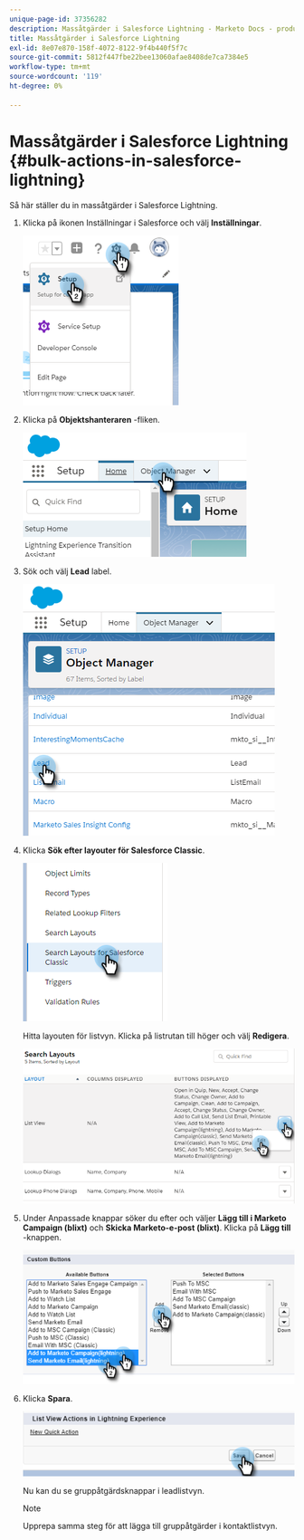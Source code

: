 ```yaml
---
unique-page-id: 37356282
description: Massåtgärder i Salesforce Lightning - Marketo Docs - produktdokumentation
title: Massåtgärder i Salesforce Lightning
exl-id: 8e07e870-158f-4072-8122-9f4b440f5f7c
source-git-commit: 5812f447fbe22bee13060afae8408de7ca7384e5
workflow-type: tm+mt
source-wordcount: '119'
ht-degree: 0%

---
```


# Massåtgärder i Salesforce Lightning {#bulk-actions-in-salesforce-lightning}

Så här ställer du in massåtgärder i Salesforce Lightning.

1. Klicka på ikonen Inställningar i Salesforce och välj **Inställningar**.

   ![](assets/bulk-actions-in-salesforce-lightning-1.png)

1. Klicka på **Objektshanteraren** -fliken.

   ![](assets/bulk-actions-in-salesforce-lightning-2.png)

1. Sök och välj **Lead** label.

   ![](assets/bulk-actions-in-salesforce-lightning-3.png)

1. Klicka **Sök efter layouter för Salesforce Classic**.

   ![](assets/bulk-actions-in-salesforce-lightning-4.png)

   Hitta layouten för listvyn. Klicka på listrutan till höger och välj **Redigera**.

   ![](assets/bulk-actions-in-salesforce-lightning-5.png)

1. Under Anpassade knappar söker du efter och väljer **Lägg till i Marketo Campaign (blixt)** och **Skicka Marketo-e-post (blixt)**. Klicka på **Lägg till** -knappen.

   ![](assets/bulk-actions-in-salesforce-lightning-6.png)

1. Klicka **Spara**.

   ![](assets/bulk-actions-in-salesforce-lightning-7.png)

   Nu kan du se gruppåtgärdsknappar i leadlistvyn.

   >[!NOTE]
   >
   >Upprepa samma steg för att lägga till gruppåtgärder i kontaktlistvyn.
